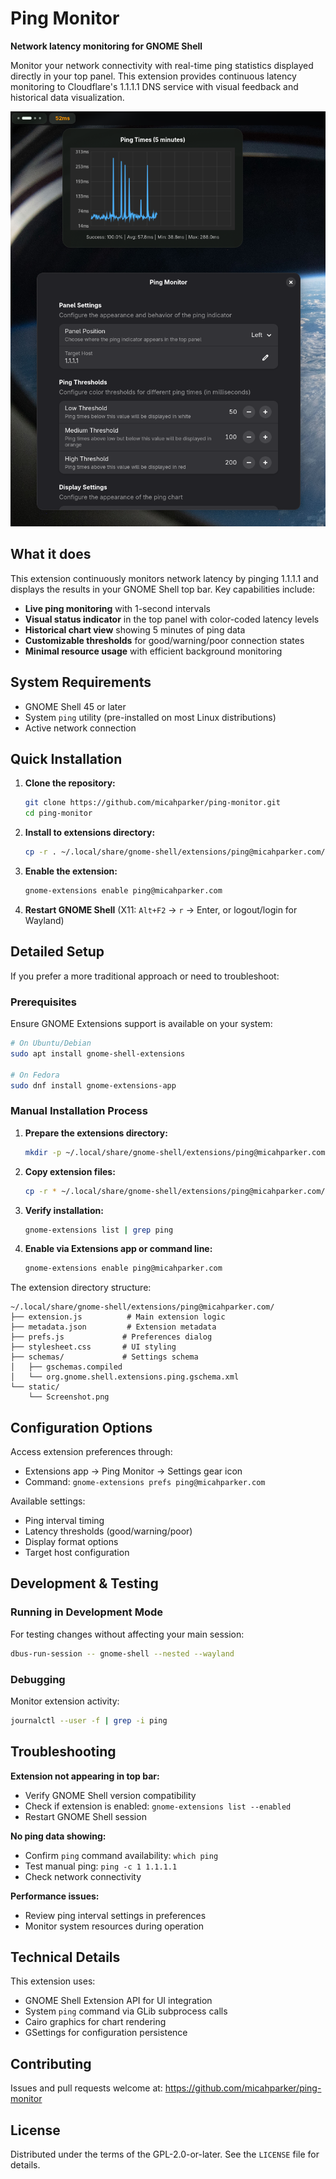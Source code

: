 # Ping Monitor

**Network latency monitoring for GNOME Shell**

Monitor your network connectivity with real-time ping statistics displayed directly in your top panel. This extension provides continuous latency monitoring to Cloudflare's 1.1.1.1 DNS service with visual feedback and historical data visualization.

![Extension Screenshot](static/Screenshot.png)

## What it does

This extension continuously monitors network latency by pinging 1.1.1.1 and displays the results in your GNOME Shell top bar. Key capabilities include:

- **Live ping monitoring** with 1-second intervals
- **Visual status indicator** in the top panel with color-coded latency levels
- **Historical chart view** showing 5 minutes of ping data
- **Customizable thresholds** for good/warning/poor connection states
- **Minimal resource usage** with efficient background monitoring

## System Requirements

- GNOME Shell 45 or later
- System `ping` utility (pre-installed on most Linux distributions)
- Active network connection

## Quick Installation

1. **Clone the repository:**
   ```bash
   git clone https://github.com/micahparker/ping-monitor.git
   cd ping-monitor
   ```

2. **Install to extensions directory:**
   ```bash
   cp -r . ~/.local/share/gnome-shell/extensions/ping@micahparker.com/
   ```

3. **Enable the extension:**
   ```bash
   gnome-extensions enable ping@micahparker.com
   ```

4. **Restart GNOME Shell** (X11: `Alt+F2` → `r` → Enter, or logout/login for Wayland)

## Detailed Setup
If you prefer a more traditional approach or need to troubleshoot:

### Prerequisites
Ensure GNOME Extensions support is available on your system:
```bash
# On Ubuntu/Debian
sudo apt install gnome-shell-extensions

# On Fedora
sudo dnf install gnome-extensions-app
```

### Manual Installation Process

1. **Prepare the extensions directory:**
   ```bash
   mkdir -p ~/.local/share/gnome-shell/extensions/ping@micahparker.com
   ```

2. **Copy extension files:**
   ```bash
   cp -r * ~/.local/share/gnome-shell/extensions/ping@micahparker.com/
   ```

3. **Verify installation:**
   ```bash
   gnome-extensions list | grep ping
   ```

4. **Enable via Extensions app or command line:**
   ```bash
   gnome-extensions enable ping@micahparker.com
   ```

The extension directory structure:
```
~/.local/share/gnome-shell/extensions/ping@micahparker.com/
├── extension.js          # Main extension logic
├── metadata.json         # Extension metadata
├── prefs.js             # Preferences dialog
├── stylesheet.css       # UI styling
├── schemas/             # Settings schema
│   ├── gschemas.compiled
│   └── org.gnome.shell.extensions.ping.gschema.xml
└── static/
    └── Screenshot.png
```

## Configuration Options

Access extension preferences through:
- Extensions app → Ping Monitor → Settings gear icon
- Command: `gnome-extensions prefs ping@micahparker.com`

Available settings:
- Ping interval timing
- Latency thresholds (good/warning/poor)
- Display format options
- Target host configuration

## Development & Testing

### Running in Development Mode
For testing changes without affecting your main session:
```bash
dbus-run-session -- gnome-shell --nested --wayland
```

### Debugging
Monitor extension activity:
```bash
journalctl --user -f | grep -i ping
```

## Troubleshooting

**Extension not appearing in top bar:**
- Verify GNOME Shell version compatibility
- Check if extension is enabled: `gnome-extensions list --enabled`
- Restart GNOME Shell session

**No ping data showing:**
- Confirm `ping` command availability: `which ping`
- Test manual ping: `ping -c 1 1.1.1.1`
- Check network connectivity

**Performance issues:**
- Review ping interval settings in preferences
- Monitor system resources during operation

## Technical Details

This extension uses:
- GNOME Shell Extension API for UI integration
- System `ping` command via GLib subprocess calls
- Cairo graphics for chart rendering
- GSettings for configuration persistence

## Contributing

Issues and pull requests welcome at: https://github.com/micahparker/ping-monitor

## License

Distributed under the terms of the GPL-2.0-or-later. See the `LICENSE` file for details.